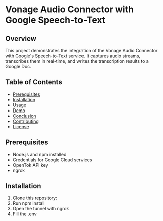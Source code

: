 # Vonage Audio Connector with Google Speech-to-Text

## Overview

This project demonstrates the integration of the Vonage Audio Connector with Google's Speech-to-Text service. It captures audio streams, transcribes them in real-time, and writes the transcription results to a Google Doc.

## Table of Contents

- [Prerequisites](#prerequisites)
- [Installation](#installation)
- [Usage](#usage)
- [Demo](#demo)
- [Conclusion](#conclusion)
- [Contributing](#contributing)
- [License](#license)

## Prerequisites

- Node.js and npm installed
- Credentials for Google Cloud services
- OpenTok API key
- ngrok

## Installation

1. Clone this repository:
2. Run npm install
3. Open the tunnel with ngrok
4. Fill the .env
